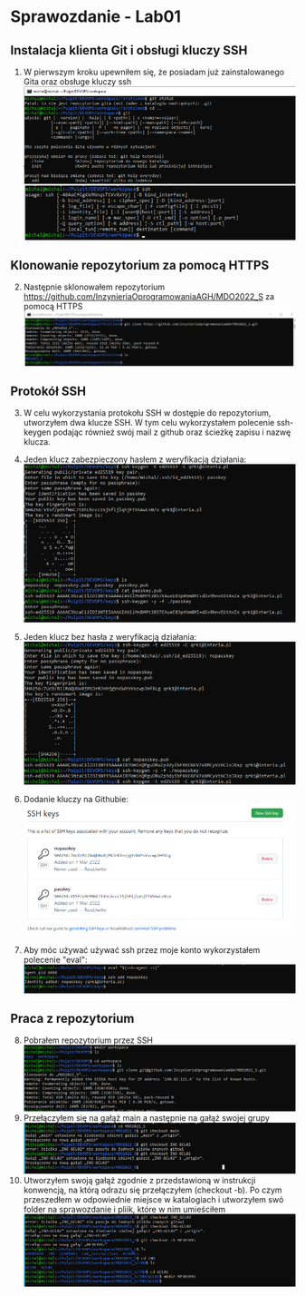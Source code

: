 # Sprawozdanie - Lab01
## Instalacja klienta Git i obsługi kluczy SSH
1. W pierwszym kroku upewniłem się, że posiadam już zainstalowanego Gita oraz obsługe kluczy ssh
![Git working](./gitStart.png)
![Ssh working](./sshStart.png)

## Klonowanie repozytorium za pomocą HTTPS
2. Następnie sklonowałem repozytorium https://github.com/InzynieriaOprogramowaniaAGH/MDO2022_S za pomocą HTTPS
![https_clone](./httpsClone.png)
   
## Protokół SSH
3. W celu wykorzystania protokołu SSH w dostępie do repozytorium, utworzyłem dwa klucze SSH. 
W tym celu wykorzystałem polecenie ssh-keygen podając również swój mail z github oraz ścieżkę zapisu i nazwę klucza.
4. Jeden klucz zabezpieczony hasłem z weryfikacją działania:
![pass_key](./passkey.png)
   
5. Jeden klucz bez hasła z weryfikacją działania: 
![nopass_key](./nopasskey.png)

6. Dodanie kluczy na Githubie:
![github_keys](./ssh-github.png)

7. Aby móc używać  używać ssh przez moje konto wykorzystałem polecenie "eval":
   ![Alt text](./eval.png)
   
## Praca z repozytorium
8. Pobrałem repozytorium przez SSH
   ![Alt text](./gitclone.png)
9. Przełączyłem się na gałąź main a następnie na gałąź swojej grupy 
   ![Alt text](./gitcheckouts.png)
10. Utworzyłem swoją gałąź zgodnie z przedstawioną w instrukcji konwencją, na którą odrazu się przełączyłem (checkout -b).  Po czym przeszedłem w odpowiednie miejsce w katalogiach i utworzyłem swó folder na sprawozdanie i pliik, które w nim umieściłem
   ![Alt text](./newbranch_dir.png)
